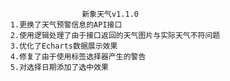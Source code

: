                         新象天气v1.1.0
        1.更换了天气预警信息的API接口
        2.使用逻辑处理了由于接口返回的天气图片与实际天气不符问题
        3.优化了Echarts数据展示效果
        4.修复了由于使用标签选择器产生的警告
        5.对选择日期添加了选中效果    